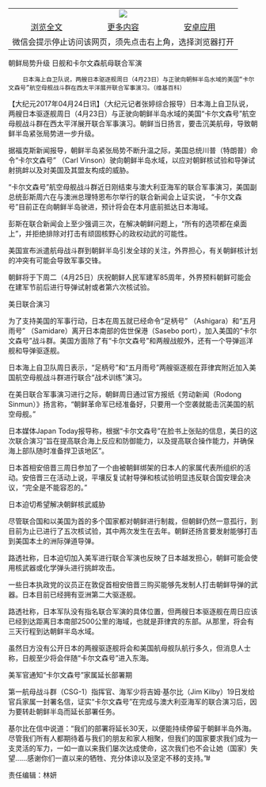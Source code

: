 

<table>
  <tr>
    <td align="center" colspan="3">
      <a href="https://github.com/ogate/ogate/blob/master/README.md"><img src="https://cloud.githubusercontent.com/assets/11880933/13434984/f430fae2-e012-11e5-814f-c2df1e82b247.jpg"/></a>
    </td>
  </tr>
  <tr>
    <td align="center">
      <a href="https://s3.ap-south-1.amazonaws.com/ogatem/oGate.htm?c818508&from=oNote">浏览全文</a>
    </td>
    <td align="center">
      <a href="https://s3.ap-south-1.amazonaws.com/ogatem/oGate.htm?from=oNote">更多内容</a>
    </td>
    <td align="center">
      <a href="https://raw.githubusercontent.com/ogate/up/master/ogate.apk">安卓应用</a>
    </td>
  </tr>
  <tr>
    <td align="center" colspan="3">
      微信会提示停止访问该网页，须先点击右上角，选择浏览器打开
    </td>
  </tr>
</table>    



朝鲜局势升级 日舰和卡尔文森航母联合军演






        日本海上自卫队说，两艘日本驱逐舰周日（4月23日）与正驶向朝鲜半岛水域的美国“卡尔文森号”航空母舰战斗群在西太平洋展开联合军事演习。（维基百科）




【大纪元2017年04月24日讯】（大纪元记者张婷综合报导）日本海上自卫队说，两艘日本驱逐舰周日（4月23日）与正驶向朝鲜半岛水域的美国“卡尔文森号”航空母舰战斗群在西太平洋展开联合军事演习。朝鲜当日扬言，要击沉美航母，导致朝鲜半岛紧张局势进一步升级。


据福克斯新闻报导，朝鲜半岛紧张局势不断升温之际，美国总统川普（特朗普）命令“卡尔文森号” （Carl Vinson）驶向朝鲜半岛水域，以应对朝鲜核试验和导弹试射挑衅以及对美国及其盟友构成的威胁。


“卡尔文森号”航空母舰战斗群近日刚结束与澳大利亚海军的联合军事演习，美国副总统彭斯周六在与澳洲总理特恩布尔举行的联合新闻会上证实说， “卡尔文森号”目前正在向朝鲜半岛驶进，预计将会在本月底前抵达日本海域。


彭斯在联合新闻会上至少强调三次，在解决朝鲜问题上，“所有的选项都在桌面上”，并拒绝排除对打击有顽固核野心的政权动武的可能性。


美国宣布派遣航母战斗群到朝鲜半岛引发全球的关注，外界担心，有关朝鲜核计划的冲突有可能会导致军事交锋。


朝鲜将于下周二（4月25日）庆祝朝鲜人民军建军85周年，外界预料朝鲜可能会在建军节前后进行导弹试射或者第六次核试验。


美日联合演习


为了支持美国的军事行动，日本在周五就已经命令“足柄号” （Ashigara）和“五月雨号” （Samidare）离开日本南部的佐世保港（Sasebo port），加入美国的“卡尔文森号”战斗群。美国方面除了有“卡尔文森号”和两艘战舰外，还有一个导弹巡洋舰和导弹驱逐舰。


日本海上自卫队周日表示，“足柄号”和“五月雨号”两艘驱逐舰在菲律宾附近加入美国航空母舰战斗群进行联合“战术训练”演习。


在美日联合军事演习进行之际，朝鲜周日通过官方报纸《劳动新闻（Rodong Sinmun）》扬言称，“朝鲜革命军已经准备好，只要用一个空袭就能击沉美国的航空母舰。”


日本媒体Japan Today报导称，根据“卡尔文森号”在脸书上张贴的信息，美日的这次联合演习“旨在提高联合海上反应和防御能力，以及提高联合操作能力，并确保海上部队随时准备捍卫该地区”。


日本首相安倍晋三周日参加了一个由被朝鲜绑架的日本人的家属代表所组织的活动。安倍晋三在活动上说，平壤反复试射导弹和核试验明显违反联合国安理会决议，“完全是不能容忍的。”


日本迫切希望解决朝鲜核武威胁


尽管联合国和以美国为首的多个国家都对朝鲜进行制裁，但朝鲜仍然一意孤行，到目前为止已进行了五次核试验，其中两次发生在去年。朝鲜还扬言要发射能够打击到美国本土的洲际弹道导弹。


路透社称，日本迫切加入美军进行联合军演也反映了日本越发担心，朝鲜可能会使用核武器或化学弹头进行挑衅攻击。


一些日本执政党的议员正在敦促首相安倍晋三购买能够先发制人打击朝鲜导弹的武器。日本目前已经拥有亚洲第二大驱逐舰。


路透社称，日本军队没有指名联合军演的具体位置，但两艘日本驱逐舰在周日应该已经到达距离日本南部2500公里的海域，也就是菲律宾的东部。从那里，将会有三天行程到达朝鲜半岛水域。


虽然日方没有公开日本的两艘驱逐舰将会和美国航母舰队航行多久，但消息人士称，日舰至少将会伴随“卡尔文森号”进入东海。


美军官通知“卡尔文森号”家属延长部署期


第一航母战斗群（CSG-1）指挥官、海军少将吉姆‧基尔比（Jim Kilby）19日发给官兵家属一封署名信，证实“卡尔文森号”在完成与澳大利亚海军的联合演习后，因为要转赴朝鲜半岛而延长部署任务。


基尔比在信中说道：“我们的部署将延长30天，以便能持续停留于朝鲜半岛外海。尽管我们所有人都期待着与我们的朋友和家人相聚，但我们的国家要求我们成为一支灵活的军力，一如一直以来我们屡次达成使命，这次我们也不会让她（国家）失望……感谢你们一直以来的牺牲、充分体谅以及坚定不移的支持。”#


责任编辑：林妍



